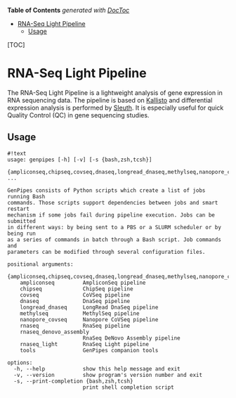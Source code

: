 <!-- START doctoc generated TOC please keep comment here to allow auto update -->
<!-- DON'T EDIT THIS SECTION, INSTEAD RE-RUN doctoc TO UPDATE -->
**Table of Contents**  *generated with [DocToc](https://github.com/thlorenz/doctoc)*

- [RNA-Seq Light Pipeline](#rna-seq-light-pipeline)
  - [Usage](#usage)

<!-- END doctoc generated TOC please keep comment here to allow auto update -->

[TOC]

RNA-Seq Light Pipeline
================

The RNA-Seq Light Pipeline is a lightweight analysis of gene expression in RNA sequencing data. 
The pipeline is based on [Kallisto](https://pachterlab.github.io/kallisto/about.html) and differential expression analysis is performed by [Sleuth](http://pachterlab.github.io/sleuth/).
It is especially useful for quick Quality Control (QC) in gene sequencing studies.
    
Usage
-----

```
#!text
usage: genpipes [-h] [-v] [-s {bash,zsh,tcsh}]
                {ampliconseq,chipseq,covseq,dnaseq,longread_dnaseq,methylseq,nanopore_covseq,rnaseq,rnaseq_denovo_assembly,rnaseq_light,tools} ...

GenPipes consists of Python scripts which create a list of jobs running Bash
commands. Those scripts support dependencies between jobs and smart restart
mechanism if some jobs fail during pipeline execution. Jobs can be submitted
in different ways: by being sent to a PBS or a SLURM scheduler or by being run
as a series of commands in batch through a Bash script. Job commands and
parameters can be modified through several configuration files.

positional arguments:
  {ampliconseq,chipseq,covseq,dnaseq,longread_dnaseq,methylseq,nanopore_covseq,rnaseq,rnaseq_denovo_assembly,rnaseq_light,tools}
    ampliconseq         AmpliconSeq pipeline
    chipseq             ChipSeq pipeline
    covseq              CoVSeq pipeline
    dnaseq              DnaSeq pipeline
    longread_dnaseq     LongRead DnaSeq pipeline
    methylseq           MethylSeq pipeline
    nanopore_covseq     Nanopore CoVSeq pipeline
    rnaseq              RnaSeq pipeline
    rnaseq_denovo_assembly
                        RnaSeq DeNovo Assembly pipeline
    rnaseq_light        RnaSeq Light pipeline
    tools               GenPipes companion tools

options:
  -h, --help            show this help message and exit
  -v, --version         show program's version number and exit
  -s, --print-completion {bash,zsh,tcsh}
                        print shell completion script

